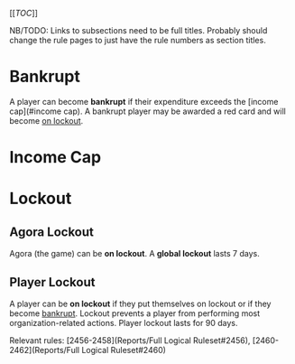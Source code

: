 [[_TOC_]]

NB/TODO: Links to subsections need to be full titles. Probably should change the rule pages to just have the rule numbers as section titles.

# Bankrupt

A player can become **bankrupt** if their expenditure exceeds the [income cap](#income cap). A bankrupt player may be awarded a red card and will become [on lockout](#lockout_player-lockout).

# Income Cap

# Lockout

## Agora Lockout

Agora (the game) can be **on lockout**. A **global lockout** lasts 7 days.

## Player Lockout

A player can be **on lockout** if they put themselves on lockout or if they become [bankrupt](#bankrupt). Lockout prevents a player from performing most organization-related actions. Player lockout lasts for 90 days.

Relevant rules: [2456-2458](Reports/Full Logical Ruleset#2456), [2460-2462](Reports/Full Logical Ruleset#2460)